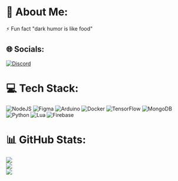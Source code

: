 # 💫 About Me:
⚡ Fun fact "dark humor is like food"


## 🌐 Socials:
[![Discord](https://img.shields.io/badge/Discord-%237289DA.svg?logo=discord&logoColor=white)](https://discord.gg/#4495) 

# 💻 Tech Stack:
![NodeJS](https://img.shields.io/badge/node.js-6DA55F?style=plastic&logo=node.js&logoColor=white) 	![Figma](https://img.shields.io/badge/figma-%23F24E1E.svg?style=plastic&logo=figma&logoColor=white) ![Arduino](https://img.shields.io/badge/-Arduino-00979D?style=plastic&logo=Arduino&logoColor=white) ![Docker](https://img.shields.io/badge/docker-%230db7ed.svg?style=plastic&logo=docker&logoColor=white) ![TensorFlow](https://img.shields.io/badge/TensorFlow-%23FF6F00.svg?style=plastic&logo=TensorFlow&logoColor=white) ![MongoDB](https://img.shields.io/badge/MongoDB-%234ea94b.svg?style=plastic&logo=mongodb&logoColor=white) ![Python](https://img.shields.io/badge/python-3670A0?style=plastic&logo=python&logoColor=ffdd54) ![Lua](https://img.shields.io/badge/lua-%232C2D72.svg?style=plastic&logo=lua&logoColor=white) ![Firebase](https://img.shields.io/badge/firebase-%23039BE5.svg?style=plastic&logo=firebase)
# 📊 GitHub Stats:
![](https://github-readme-stats.vercel.app/api?username=Fraska&theme=react&hide_border=true&include_all_commits=true&count_private=true)<br/>
![](https://github-readme-streak-stats.herokuapp.com/?user=Fraska&theme=react&hide_border=true)<br/>
![](https://github-readme-stats.vercel.app/api/top-langs/?username=Fraska&theme=react&hide_border=true&include_all_commits=true&count_private=true&layout=compact)

<!-- Proudly created with GPRM ( https://gprm.itsvg.in ) -->
